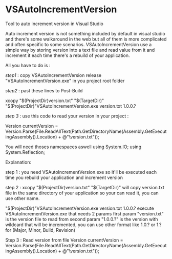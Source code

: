 # VSAutoIncrementVersion

Tool to auto increment version in Visual Studio

Auto increment version is not something included by default in visual studio and there's some walkaround in the web but all of them is more complicated and often specific to some scenarios.
VSAutoIncrementVersion use a simple way by storing version into a text file and read value from it and increment it each time there's a rebuild of your application.

All you have to do is :

*step1* : copy VSAutoIncrementVersion release "VSAutoIncrementVersion.exe" in you project root folder

*step2* : past these lines to Post-Build

xcopy "$(ProjectDir)version.txt" "$(TargetDir)\"
"$(ProjectDir)\"VSAutoIncrementVersion.exe version.txt 1.0.0.?

*step 3* : use this code to read your version in your project :

Version currentVersion = Version.Parse(File.ReadAllText(Path.GetDirectoryName(Assembly.GetExecutingAssembly().Location) + @"\version.txt"));

You will need thoses namespaces aswell
using System.IO;
using System.Reflection;

Explanation:

step 1 : you need VSAutoIncrementVersion.exe so it'll be executed each time you rebuild your application and increment version

step 2 :
xcopy "$(ProjectDir)version.txt" "$(TargetDir)\"
will copy version.txt file in the same directory of your application so your can read it, you can use other name.

"$(ProjectDir)\"VSAutoIncrementVersion.exe version.txt 1.0.0.?
execute VSAutoIncrementVersion.exe that needs 2 params
first param "version.txt" is the version file to read from
second param "1.0.0.?" is the version with wildcard that will be incremented, you can use other format like 1.0.? or 1.? for (Major, Minor, Build, Revision)

Step 3 : Read version from file
Version currentVersion = Version.Parse(File.ReadAllText(Path.GetDirectoryName(Assembly.GetExecutingAssembly().Location) + @"\version.txt"));
